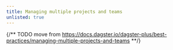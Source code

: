```yaml
---
title: Managing multiple projects and teams
unlisted: true
---
```


{/** TODO move from https://docs.dagster.io/dagster-plus/best-practices/managing-multiple-projects-and-teams **/}

